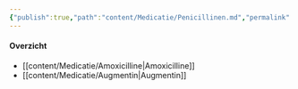 ```yaml
---
{"publish":true,"path":"content/Medicatie/Penicillinen.md","permalink":"/content/medicatie/penicillinen/","title":"Penicillinen","tags":["Medicatie/Antibiotica"]}
---
```




#### Overzicht

- [[content/Medicatie/Amoxicilline\|Amoxicilline]]
- [[content/Medicatie/Augmentin\|Augmentin]]


